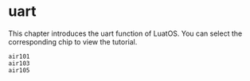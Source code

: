# uart

This chapter introduces the uart function of LuatOS. You can select the corresponding chip to view the tutorial.

```{toctree}
air101
air103
air105
```
